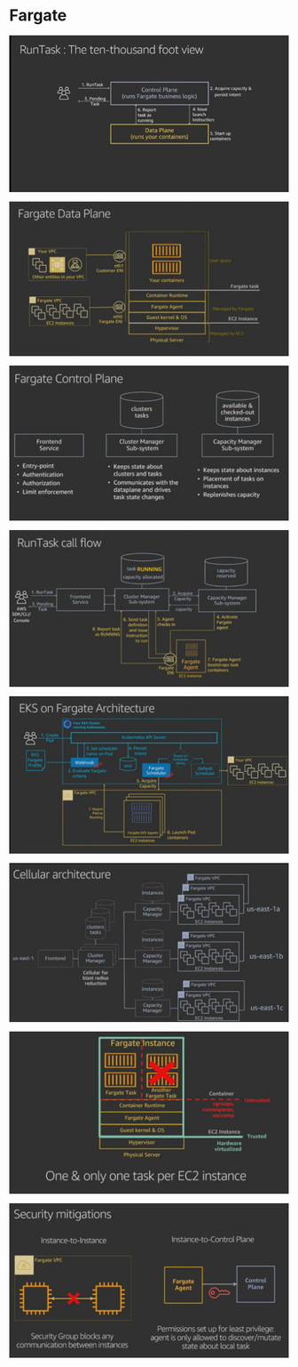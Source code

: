 # Fargate

![](../.gitbook/assets/image%20%28109%29.png)

![](../.gitbook/assets/image%20%282%29.png)

![](../.gitbook/assets/image%20%2858%29.png)

![](../.gitbook/assets/image%20%2847%29.png)

![](../.gitbook/assets/image%20%28132%29.png)

![](../.gitbook/assets/image%20%2814%29.png)

![](../.gitbook/assets/image%20%2880%29.png)

![](../.gitbook/assets/image%20%2830%29.png)

